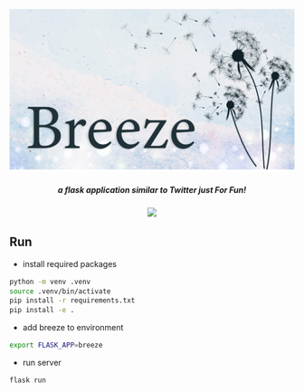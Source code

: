 <p algin="center">
    <img src="artwork/breeze.png">
</p>

<h5 align="center"> a flask application similar to Twitter just For Fun!</h5>

<p align="center">
    <a href="./LICENSE"><img src="https://img.shields.io/badge/license-MIT-blue.svg"></a>
</p>

## Run

* install required packages

```bash
python -m venv .venv
source .venv/bin/activate
pip install -r requirements.txt
pip install -e .
```

* add breeze to environment

```bash
export FLASK_APP=breeze
```

* run server

```bash
flask run
```
